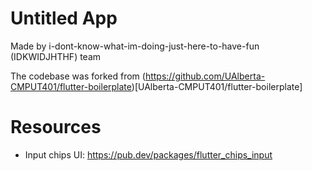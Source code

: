 # Untitled App
Made by i-dont-know-what-im-doing-just-here-to-have-fun (IDKWIDJHTHF) team

The codebase was forked from (https://github.com/UAlberta-CMPUT401/flutter-boilerplate)[UAlberta-CMPUT401/flutter-boilerplate]

# Resources
- Input chips UI: https://pub.dev/packages/flutter_chips_input